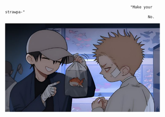                                                              "Make your strawpa-"
                                                                     No. 
  ![image alt](https://github.com/Ichigoatz/Ichigoatz/blob/a3b8a8d77cef9128a40945a18926d38d69e11232/glu.jpg)
<!---
Ichigoatz/Ichigoatz is a ✨ special ✨ repository because its `README.md` (this file) appears on your GitHub profile.
You can click the Preview link to take a look at your changes.
--->
